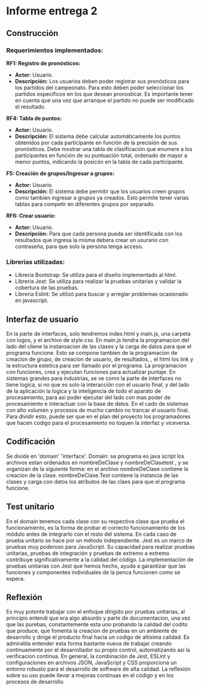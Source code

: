 # Informe entrega 2

## Construcción

### Requerimientos implementados:

 **RF1: Registro de pronósticos:**
 - **Actor:** Usuario.
 - **Descripción:** Los usuarios deben poder registrar sus pronósticos para los partidos del campeonato. Para esto deben poder seleccionar los partidos específicos en los que desean pronosticar. Es importante tener en cuenta que una vez que arranque el partido no puede ser modificado el resultado.

**RF4: Tabla de puntos:**
 - **Actor:** Usuario.
 - **Descripción:** El sistema debe calcular automáticamente los puntos obtenidos por cada participante en función de la precisión de sus pronósticos. Debe mostrar una tabla de clasificación que enumere a los participantes en función de su puntuación total, ordenado de mayor a menor puntos, indicando la posicón en la tabla de cada participante.

 **F5: Creación de grupos/Ingresar a grupos:**
 - **Actor:** Usuario.
 - **Descripción:** El sistema debe permitir que los usuarios creen grupos como tambien ingresar a grupos ya creados. Esto permite tener varias tablas para competir en diferentes grupos por separado.

 **RF6: Crear usuario:**
 - **Actor:** Usuario.
 - **Descripción:** Para que cada persona pueda ser identificada con los resultados que ingresa la misma debera crear un usurario con contraseña, para que solo la persona tenga acceso.


### Librerias utilizadas:
- Libreria Bootstrap: Se utiliza para el diseño implementado al html.
- Libreria Jest: Se utiliza para realizar la pruebas unitarias y validar la cobertura de las pruebas.
- Libreria Eslint: Se utilizó para buscar y arreglar problemas ocasionado en javascript.


## Interfaz de usuario
En la parte de interfaces, solo tendremos index.html y main.js, una carpeta con logos, y el archivo de style.css.
En main.js tendra la programacion del lado del cliene la instansacion de las clases y la carga de datos para que el programa funcione. Esto se compone tambien de la programacion de creacion de grupo, de creacion de usuario, de resultados, , el html los link y la estructura estetica para ser llamado por el programa. La programacion con funciones, crea y ejecutan funciones para actualizar puntaje.
En sistemas grandes para industrias, se ve como la parte de interfaces no tiene logica, si no que es solo la interacción con el usuario final, y del lado de la aplicación la logica y la inteligencia de todo el aparato de procesamiento, para asi poder ejecutar del lado con mas poder de procesamiento e interactuar con la base de datos. En el cado de sistemas con alto volumen y procesos de mucho cambio no trancar el usuario final.
Para dividir esto, puede ser que en el plan del proyecto los programadores que hacen codigo para el procesamiento no toquen la interfaz y viceversa.

## Codificación
Se divide en 'domain' 'interface'.
Domain: 
se programa es java script los archivos estan ordenados en nombreDeClase y nombreDeClasetest , y se organizan de la siguiente forma:
en el archivo nombreDeClase contiene la creacion de la clase.
nombreDeClase.Test contiene la instancia de las clases y carga con datos los atributos de las claes para que el programa funcione.




## Test unitario
En el domain tenemos cada clase con su respectiva clase que prueba el funcionamiento, es la forma de probar el correcto funcionamiento de los módulo antes de integrarlo con el resto del sistema. En cada caso de prueba unitario se hace por un método independiente.
Jest es un marco de pruebas muy poderoso para JavaScript. Su capacidad para realizar pruebas unitarias, pruebas de integración y pruebas de extremo a extremo contribuye significativamente a la calidad del código.
La implementación de pruebas unitarias con Jest que hemos hecho, ayuda a garantizar que las funciones y componentes individuales de la penca funcionen como se espera.


## Reflexión
Es muy potente trabajar con el enfoque dirigido por pruebas unitarias, al principio entendi que era algo absurdo y parte de documentacion, una vez que las purebas, constantemente esta uno probando la calidad del codito que produce, que fomenta la creacion de pruebas en un ambiente de desarrollo y dirige el producto final hacia un codigo de altisima calidad. Es admirabla entender esta forma bastante nueva de trabajar creando continuamente por el desarrollador su propio control, automatizando así la verificacion continua.
En general, la combinación de Jest, ESLint y configuraciones en archivos JSON, JavaScript y CSS proporciona un entorno robusto para el desarrollo de software de alta calidad. La reflexión sobre su uso puede llevar a mejoras continuas en el código y en los procesos de desarrollo.
